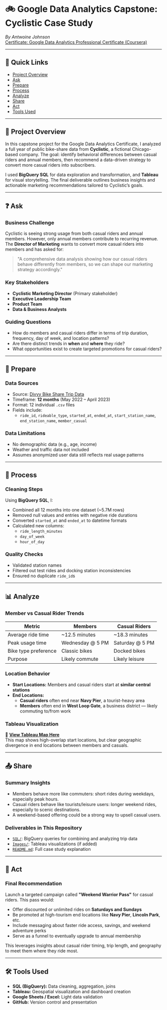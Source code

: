 # 🚲 Google Data Analytics Capstone: Cyclistic Case Study  
*By Antwoine Johnson*  
[Certificate: Google Data Analytics Professional Certificate (Coursera)](https://www.coursera.org/professional-certificates/google-data-analytics)

---

## 📌 Quick Links
- [Project Overview](#project-overview)  
- [Ask](#ask)  
- [Prepare](#prepare)  
- [Process](#process)  
- [Analyze](#analyze)  
- [Share](#share)  
- [Act](#act)  
- [Tools Used](#tools-used)  

---

## 📖 Project Overview

In this capstone project for the Google Data Analytics Certificate, I analyzed a full year of public bike-share data from **Cyclistic**, a fictional Chicago-based company. The goal: identify behavioral differences between casual riders and annual members, then recommend a data-driven strategy to convert more casual riders into subscribers.

I used **BigQuery SQL** for data exploration and transformation, and **Tableau** for visual storytelling. The final deliverable outlines business insights and actionable marketing recommendations tailored to Cyclistic’s goals.

---

## ❓ Ask

### Business Challenge

Cyclistic is seeing strong usage from both casual riders and annual members. However, only annual members contribute to recurring revenue. The **Director of Marketing** wants to convert more casual riders into members and has asked for:

> "A comprehensive data analysis showing how our casual riders behave differently from members, so we can shape our marketing strategy accordingly."

### Key Stakeholders
- **Cyclistic Marketing Director** (Primary stakeholder)  
- **Executive Leadership Team**  
- **Product Team**  
- **Data & Business Analysts**

### Guiding Questions
- How do members and casual riders differ in terms of trip duration, frequency, day of week, and location patterns?  
- Are there distinct trends in **when** and **where** they ride?  
- What opportunities exist to create targeted promotions for casual riders?

---

## 📂 Prepare

### Data Sources

- Source: [Divvy Bike Share Trip Data](https://divvy-tripdata.s3.amazonaws.com/index.html)  
- Timeframe: **12 months** (May 2022 – April 2023)  
- Format: 12 individual `.csv` files  
- Fields include:  
  - `ride_id`, `rideable_type`, `started_at`, `ended_at`, `start_station_name`, `end_station_name`, `member_casual`

### Data Limitations
- No demographic data (e.g., age, income)
- Weather and traffic data not included  
- Assumes anonymized user data still reflects real usage patterns

---

## 🧹 Process

### Cleaning Steps
Using **BigQuery SQL**, I:
- Combined all 12 months into one dataset (~5.7M rows)  
- Removed null values and entries with negative ride durations  
- Converted `started_at` and `ended_at` to datetime formats  
- Calculated new columns:  
  - `ride_length_minutes`  
  - `day_of_week`  
  - `hour_of_day`

### Quality Checks
- Validated station names  
- Filtered out test rides and docking station inconsistencies  
- Ensured no duplicate `ride_id`s

---

## 📊 Analyze

### Member vs Casual Rider Trends

| Metric                | Members              | Casual Riders          |
|----------------------|----------------------|------------------------|
| Average ride time     | ~12.5 minutes         | ~18.3 minutes           |
| Peak usage time       | Wednesday @ 5 PM      | Saturday @ 5 PM         |
| Bike type preference  | Classic bikes         | Docked bikes            |
| Purpose               | Likely commute        | Likely leisure          |

### Location Behavior

- **Start Locations:** Members and casual riders start at **similar central stations**  
- **End Locations:**  
  - **Casual riders** often end near **Navy Pier**, a tourist-heavy area  
  - **Members** often end in **West Loop Gate**, a business district — likely commuting to/from work

### Tableau Visualization
📍 **[View Tableau Map Here](https://public.tableau.com/views/TotalTripsEndStations/Sheet1?:language=en-US&:sid=&:redirect=auth&:display_count=n&:origin=viz_share_link)**  
This map shows high-overlap start locations, but clear geographic divergence in end locations between members and casuals.

---

## 📤 Share

### Summary Insights
- Members behave more like commuters: short rides during weekdays, especially peak hours.  
- Casual riders behave like tourists/leisure users: longer weekend rides, especially to scenic destinations.  
- A weekend-based offering could be a strong way to upsell casual users.

### Deliverables in This Repository
- [`SQL/`](./SQL): BigQuery queries for combining and analyzing trip data  
- [`Images/`](./Images): Tableau visualizations (if added)  
- [`README.md`](./README.md): Full case study explanation

---

## 🚀 Act

### Final Recommendation

Launch a targeted campaign called **"Weekend Warrior Pass"** for casual riders. This pass would:

- Offer discounted or unlimited rides on **Saturdays and Sundays**  
- Be promoted at high-tourism end locations like **Navy Pier**, **Lincoln Park**, etc.  
- Include messaging about faster ride access, savings, and weekend adventure perks  
- Serve as a funnel to eventually upgrade to annual membership

This leverages insights about casual rider timing, trip length, and geography to meet them where they ride most.

---

## 🛠️ Tools Used

- **SQL (BigQuery):** Data cleaning, aggregation, joins  
- **Tableau:** Geospatial visualization and dashboard creation  
- **Google Sheets / Excel:** Light data validation  
- **GitHub:** Version control and presentation
